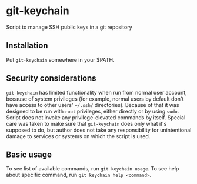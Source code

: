 # git-keychain

Script to manage SSH public keys in a git repository

## Installation

Put `git-keychain` somewhere in your $PATH.

## Security considerations

`git-keychain` has limited functionality when run from normal user account, because of system privileges (for example, normal users by default don't have access to other users' `~/.ssh/` directories). Because of that it was designed to be run with `root` privileges, either directly or by using `sudo`. Script does not invoke any privilege-elevated commands by itself. Special care was taken to make sure that `git-keychain` does only what it's supposed to do, but author does not take any responsibility for unintentional damage to services or systems on which the script is used.

## Basic usage

To see list of available commands, run `git keychain usage`. To see help about specific command, run `git keychain help <command>`.

